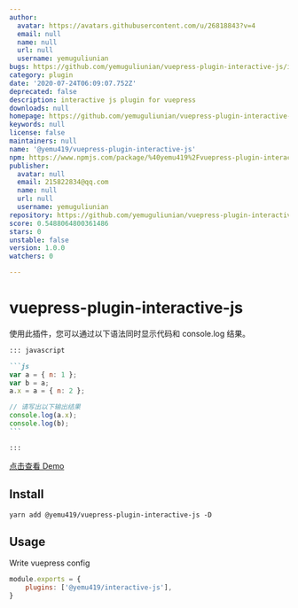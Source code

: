 ```yaml
---
author:
  avatar: https://avatars.githubusercontent.com/u/26818843?v=4
  email: null
  name: null
  url: null
  username: yemuguliunian
bugs: https://github.com/yemuguliunian/vuepress-plugin-interactive-js/issues
category: plugin
date: '2020-07-24T06:09:07.752Z'
deprecated: false
description: interactive js plugin for vuepress
downloads: null
homepage: https://github.com/yemuguliunian/vuepress-plugin-interactive-js#readme
keywords: null
license: false
maintainers: null
name: '@yemu419/vuepress-plugin-interactive-js'
npm: https://www.npmjs.com/package/%40yemu419%2Fvuepress-plugin-interactive-js
publisher:
  avatar: null
  email: 215822834@qq.com
  name: null
  url: null
  username: yemuguliunian
repository: https://github.com/yemuguliunian/vuepress-plugin-interactive-js
score: 0.5488064800361486
stars: 0
unstable: false
version: 1.0.0
watchers: 0

---
```


# vuepress-plugin-interactive-js

使用此插件，您可以通过以下语法同时显示代码和 console.log 结果。

````md
::: javascript

```js
var a = { n: 1 };
var b = a;
a.x = a = { n: 2 };

// 请写出以下输出结果
console.log(a.x);
console.log(b);
```

:::
````

[点击查看 Demo](https://yemuguliunian.github.io/vuepress-plugin-interactive-js/)

## Install

```shell
yarn add @yemu419/vuepress-plugin-interactive-js -D
```

## Usage

Write vuepress config

```js
module.exports = {
    plugins: ['@yemu419/interactive-js'],
}
```


